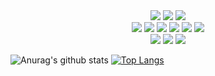 
  <div align="center">
    <img src="https://img.shields.io/badge/-C-000000?&style=flat&logo=c&logoColor=5968BA" />
    <img src="https://img.shields.io/badge/-Python-000000?style=flat&logo=python&logoColorhalf=396E9B" /> 
    <img src="https://img.shields.io/badge/-HTML-000000?&style=flat&logo=html5&logoColor=E44D26"/><br>
    <img src="https://img.shields.io/badge/-CSS-000000?&style=flat&logo=css3&logoColor=42A5F5"/>
    <img src="https://img.shields.io/badge/-JavaScript-000000?style=flat&logo=javascript&logoColor=FFCA28" />
    <img src="https://img.shields.io/badge/-Php-000000?style=flat&logo=php&logoColor=1E87E3" />
    <img src="https://img.shields.io/badge/-Node.js-000000?&style=flat&logo=node.js&logoColor=8AC149"/>
    <img src="https://img.shields.io/badge/-NPM-000000?&style=flat&logo=npm&logoColor=CB3837"/>
    <img src="https://img.shields.io/badge/-MySQL-000000?style=flat&logo=mysql&logoColor=E6892E" /><br>
    <img src="https://img.shields.io/badge/-MongoDB-000000?style=flat&logo=mongodb&logoColor=4AAA3C" /> 
    <img src="https://img.shields.io/badge/-git-000000?&style=flat&logo=git&logoColor=E64A19"/>
    <img src="https://img.shields.io/badge/-Github-000000?style=flat&logo=github&logoColor=DEDEDF" />
</div>

![Anurag's github stats](https://github-readme-stats.vercel.app/api?username=rivo2302&theme=react&show_icons=true&line_height=20&locale=fr&include_all_commits=true&count_private=true&card_width=300)
[![Top Langs](https://github-readme-stats.vercel.app/api/top-langs/?username=rivo2302&theme=react&layout=compact)](https://github.com/anuraghazra/github-readme-stats)


                 
       
    

